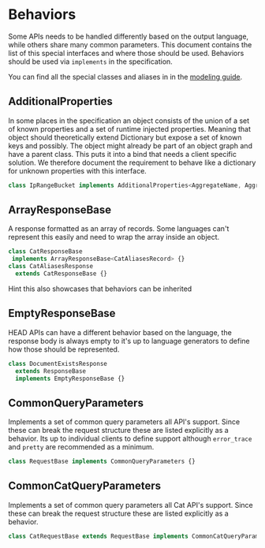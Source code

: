 # Behaviors

Some APIs needs to be handled differently based on the output language, while others share many common parameters.
This document contains the list of this special interfaces and where those should be used.
Behaviors should be used via `implements` in the specification.

You can find all the special classes and aliases in in the [modeling guide](./modeling-guide.md).

## AdditionalProperties

In some places in the specification an object consists of the union of a set of known properties
and a set of runtime injected properties. Meaning that object should theoretically extend Dictionary but expose
a set of known keys and possibly. The object might already be part of an object graph and have a parent class.
This puts it into a bind that needs a client specific solution.
We therefore document the requirement to behave like a dictionary for unknown properties with this interface.

```ts
class IpRangeBucket implements AdditionalProperties<AggregateName, Aggregate> {}
```

## ArrayResponseBase

A response formatted as an array of records.
Some languages can't represent this easily and need to wrap the
array inside an object.

```ts
class CatResponseBase 
 implements ArrayResponseBase<CatAliasesRecord> {}
class CatAliasesResponse
  extends CatResponseBase {}
```

Hint this also showcases that behaviors can be inherited

## EmptyResponseBase

HEAD APIs can have a different behavior based on the language,
the response body is always empty to it's up to language generators
to define how those should be represented.

```ts
class DocumentExistsResponse
  extends ResponseBase
  implements EmptyResponseBase {}
```

## CommonQueryParameters

Implements a set of common query parameters all API's support.
Since these can break the request structure these are listed explicitly as a behavior.
Its up to individual clients to define support although `error_trace` and `pretty` are
recommended as a minimum.

```ts
class RequestBase implements CommonQueryParameters {}
```

## CommonCatQueryParameters

Implements a set of common query parameters all Cat API's support.
Since these can break the request structure these are listed explicitly as a behavior.

```ts
class CatRequestBase extends RequestBase implements CommonCatQueryParameters {}
```
